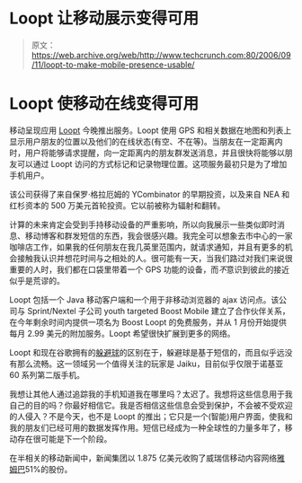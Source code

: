 # Loopt 让移动展示变得可用 

> 原文：<https://web.archive.org/web/http://www.techcrunch.com:80/2006/09/11/loopt-to-make-mobile-presence-usable/>

# Loopt 使移动在线变得可用

 [](https://web.archive.org/web/20221225235824/http://loopt.com/) 移动呈现应用 [Loopt](https://web.archive.org/web/20221225235824/http://loopt.com/) 今晚推出服务。Loopt 使用 GPS 和相关数据在地图和列表上显示用户朋友的位置以及他们的在线状态(有空、不在等)。当朋友在一定距离内时，用户将能够请求提醒，向一定距离内的朋友群发送消息，并且很快将能够以朋友可以通过 Loopt 访问的方式标记和记录物理位置。这项服务最初只是为了增加手机用户。

该公司获得了来自保罗·格拉厄姆的 YCombinator 的早期投资，以及来自 NEA 和红杉资本的 500 万美元首轮投资。它以前被称为辐射和翻转。

计算的未来肯定会受到手持移动设备的严重影响，所以向我展示一些类似即时消息、移动博客和群发短信的东西，我会很感兴趣。我完全可以想象去市中心的一家咖啡店工作，如果我的任何朋友在我几英里范围内，就请求通知，并且有更多的机会接触我认识并想花时间与之相处的人。很可能有一天，当我们路过对我们来说很重要的人时，我们都在口袋里带着一个 GPS 功能的设备，而*不*意识到彼此的接近似乎是荒谬的。

 Loopt 包括一个 Java 移动客户端和一个用于非移动浏览器的 ajax 访问点。该公司与 Sprint/Nextel 子公司 youth targeted Boost Mobile 建立了合作伙伴关系，在今年剩余时间内提供一项名为 Boost Loopt 的免费服务，并从 1 月份开始提供每月 2.99 美元的附加服务。Loopt 希望很快扩展到更多的网络。

Loopt 和现在谷歌拥有的[躲避球](https://web.archive.org/web/20221225235824/http://dodgeball.com/)的区别在于，躲避球是基于短信的，而且似乎远没有那么流畅。这一领域另一个值得关注的玩家是 Jaiku，目前似乎仅限于诺基亚 60 系列第二版手机。

我想让其他人通过追踪我的手机知道我在哪里吗？太迟了。我想将这些信息用于我自己的目的吗？你最好相信它。我是否相信这些信息会受到保护，不会被不受欢迎的人侵入？不是今天，也不是 Loopt 的推出；它只是一个(智能)用户界面，使我和我的朋友们已经可用的数据发挥作用。短信已经成为一种全球性的力量多年了，移动存在很可能是下一个阶段。

在半相关的移动新闻中，新闻集团以 1.875 亿美元收购了威瑞信移动内容网络[雅姆巴](https://web.archive.org/web/20221225235824/http://www.verisign.com/products-services/communications-services/digital-content/b2c-content/index.html)51%的股份。
